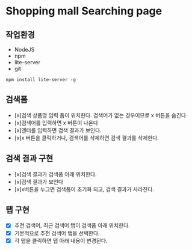 # Shopping mall Searching page

## 작업환경

-   NodeJS
-   npm
-   lite-server
-   git

```
npm install lite-server -g
```

## 검색폼

-   [x]검색 상품명 입력 폼이 위치한다. 검색어가 없는 경우이므로 x 버튼을 숨긴다
-   [x]검색어를 입력하면 x 버튼이 나온다
-   [x]엔터를 입력하면 검색 결과가 보인다.
-   [x]x 버튼을 클릭하거나, 검색어를 삭제하면 검색 결과를 삭제한다.

## 검색 결과 구현

-   [x]검색 결과가 검색폼 아래 위치한다.
-   [x]검색 결과가 보인다
-   [x]x버튼을 누그면 검색폼이 초기화 되고, 검색 결과가 사라진다.

## 탭 구현

-   [x] 추천 검색어, 최근 검색어 탭이 검색폼 아래 위치한다.
-   [x] 기본적으로 추천 검색어 탭을 선택한다.
-   [x] 각 탭을 클릭하면 탭 아래 내용이 변경된다.
